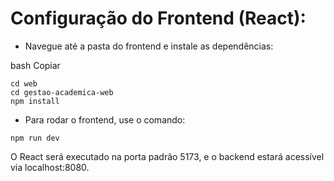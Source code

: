 # Configuração do Frontend (React):
 - Navegue até a pasta do frontend e instale as dependências:
 
 bash
 Copiar
 ```
 cd web
 cd gestao-academica-web
 npm install
 
 ```
 - Para rodar o frontend, use o comando:
 ```
 npm run dev
 
 ```
 
 O React será executado na porta padrão 5173, e o backend estará acessível via localhost:8080.